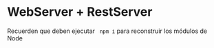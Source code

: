 # WebServer + RestServer

Recuerden que deben ejecutar ``` npm i``` para reconstruir los módulos
de Node 

